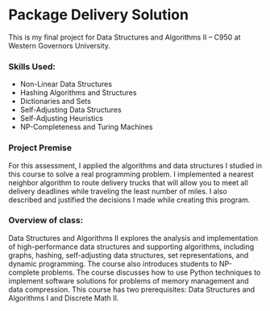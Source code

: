 

# Package Delivery Solution

This is my final project for Data Structures and Algorithms II – C950 at Western Governors University.

### Skills Used:
- Non-Linear Data Structures
- Hashing Algorithms and Structures
- Dictionaries and Sets
- Self-Adjusting Data Structures
- Self-Adjusting Heuristics
- NP-Completeness and Turing Machines

### Project Premise
For this assessment, I applied the algorithms and data structures I studied in this course to solve a real programming problem. I implemented a nearest neighbor algorithm to route delivery trucks that will allow you to meet all delivery deadlines while traveling the least number of miles. I also described and justified the decisions I made while creating this program.

### Overview of class:
Data Structures and Algorithms II explores the analysis and implementation of high-performance data structures and supporting algorithms, including graphs, hashing, self-adjusting data structures, set representations, and dynamic programming. The course also introduces students to NP-complete problems. The course discusses how to use Python techniques to implement software solutions for problems of memory management and data compression. This course has two prerequisites: Data Structures and Algorithms I and Discrete Math II.

